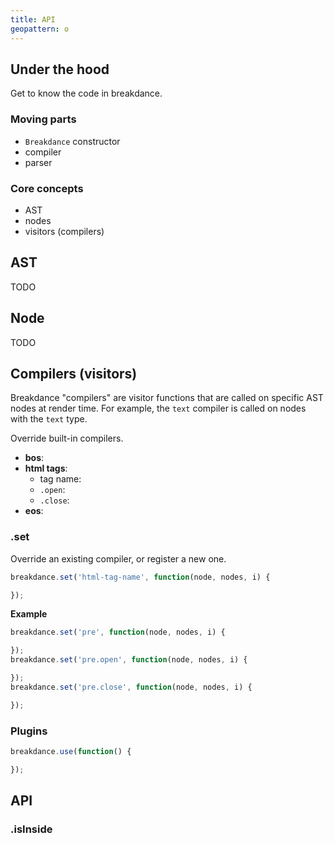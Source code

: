 ```yaml
---
title: API
geopattern: o
---
```


## Under the hood

Get to know the code in breakdance.

### Moving parts

- `Breakdance` constructor
- compiler
- parser

### Core concepts

- AST
- nodes
- visitors (compilers)

## AST

TODO


## Node

TODO


## Compilers (visitors)

Breakdance "compilers" are visitor functions that are called on specific AST nodes at render time. For example, the `text` compiler is called on nodes with the `text` type.

Override built-in compilers.

- **bos**:
- **html tags**:
  * tag name:
  * `.open`:
  * `.close`:
- **eos**:

### .set

Override an existing compiler, or register a new one.

```js
breakdance.set('html-tag-name', function(node, nodes, i) {

});
```

**Example**

```js
breakdance.set('pre', function(node, nodes, i) {

});
breakdance.set('pre.open', function(node, nodes, i) {

});
breakdance.set('pre.close', function(node, nodes, i) {

});
```

### Plugins

```js
breakdance.use(function() {

});
```

## API

### .isInside


